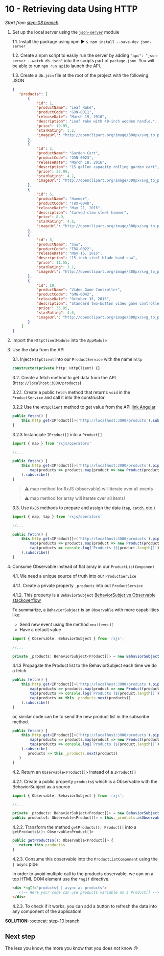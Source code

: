# 10 - Retrieving data Using HTTP

*Start from [step-08 branch](https://github.com/mazero/angular-course-app/tree/step-07)*

1. Set up the local server using the [`json-server`](https://github.com/typicode/json-server) module

    1.1. Install the package using npm ▶ `$ npm install --save-dev json-server`

    1.2. Create a npm script to easily run the server by adding `"api": "json-server --watch db.json"` into the scripts part of `package.json`. You will be able to run `npm run api`to launch the API.

    1.3. Create a `db.json` file at the root of the project with the following JSON
    
    ```json
    {
       "products": [
           {
               "id": 1,
               "productName": "Leaf Rake",
               "productCode": "GDN-0011",
               "releaseDate": "March 19, 2016",
               "description": "Leaf rake with 48-inch wooden handle.",
               "price": 19.95,
               "starRating": 3.2,
               "imageUrl": "http://openclipart.org/image/300px/svg_to_png/26215/Anonymous_Leaf_Rake.png"
           },
           {
               "id": 2,
               "productName": "Garden Cart",
               "productCode": "GDN-0023",
               "releaseDate": "March 18, 2016",
               "description": "15 gallon capacity rolling garden cart",
               "price": 32.99,
               "starRating": 4.2,
               "imageUrl": "http://openclipart.org/image/300px/svg_to_png/58471/garden_cart.png"
           },
           {
               "id": 5,
               "productName": "Hammer",
               "productCode": "TBX-0048",
               "releaseDate": "May 21, 2016",
               "description": "Curved claw steel hammer",
               "price": 8.9,
               "starRating": 4.8,
               "imageUrl": "http://openclipart.org/image/300px/svg_to_png/73/rejon_Hammer.png"
           },
           {
               "id": 8,
               "productName": "Saw",
               "productCode": "TBX-0022",
               "releaseDate": "May 15, 2016",
               "description": "15-inch steel blade hand saw",
               "price": 11.55,
               "starRating": 3.7,
               "imageUrl": "http://openclipart.org/image/300px/svg_to_png/27070/egore911_saw.png"
           },
           {
               "id": 10,
               "productName": "Video Game Controller",
               "productCode": "GMG-0042",
               "releaseDate": "October 15, 2015",
               "description": "Standard two-button video game controller",
               "price": 35.95,
               "starRating": 4.6,
               "imageUrl": "http://openclipart.org/image/300px/svg_to_png/120337/xbox-controller_01.png"
           }
        ]
    }
    ```

2. Import the `HttpClientModule` into the `AppModule`
    
3. Use the data from the API

    3.1. Inject `HttpClient` into our `ProductService` with the name `http`

    ```ts
    constructor(private http: HttpClient) {}
    ```

    3.2. Create a fetch method to get data from the API (`http://localhost:3000/products`)

    3.2.1. Create a public `fetch` method that returns `void` in the `ProductService` and call it into the constructor

    3.2.2 Use the `HttpClient` method to get value from the API [link Angular](https://angular.io/tutorial/toh-pt6#get-heroes-with-httpclient)

    ```ts
    public fetch() {
        this.http.get<IProduct[]>('http://localhost:3000/products').subscribe()
    }
    ```

    3.2.3 Instanciate `IProduct[]` into a `Product[]`

    ```ts
    import { map } from 'rxjs/operators'

    //...

    public fetch() {
        this.http.get<IProduct[]>('http://localhost:3000/products').pipe(
            map(products => products.map(product => new Product(product)))
        ).subscribe()
    }
    ```

    > ⚠ map method for RxJS (observable) will iterate over all events

    > ⚠ map method for array will iterate over all items!

    3.3. Use `RxJS` methods to prepare and assign the data (`tap`, `catch`, etc.)

    ```ts
    import { map, tap } from 'rxjs/operators'

    //...

    public fetch() {
        this.http.get<IProduct[]>('http://localhost:3000/products').pipe(
            map(products => products.map(product => new Product(product))),
            tap(products => console.log(`Products (${product.length})`))
        ).subscribe()
    }
    ```

4. Consume Observable instead of flat array in our `ProductListComponent`

    4.1. We need a unique source of truth into our `ProductService`

    4.1.1. Create a private property `_products` into out `ProductService`
    
    4.1.2. This property is a `BehaviorSubject` [BehaviorSubjet vs Observable stackoverflow](https://stackoverflow.com/a/40231605)

    To summarize, a `BehaviorSubject` is an `Observable` with more capabilities like:

    - Send new event using the method `next(event)`
    - Have a default value

    ```ts
    import { Observable, BehaviorSubject } from 'rxjs';

    //...

    private _products: BehaviorSubject<Product[]> = new BehaviorSubject<Product[]>([])
    ```
   
    4.1.3 Propagate the Product list to the BehaviorSubject each time we do a fetch
    
    ```ts
    public fetch() {
        this.http.get<IProduct[]>('http://localhost:3000/products').pipe(
            map(products => products.map(product => new Product(product))),
            tap(products => console.log(`Products (${product.length})`)),
            tap(products => this._products.next(products))
        ).subscribe()
    }
    ``` 
   
   or, similar code can be to send the new product list in the subscribe method.
    
    ```ts
    public fetch() {
        this.http.get<IProduct[]>('http://localhost:3000/products').pipe(
            map(products => products.map(product => new Product(product))),
            tap(products => console.log(`Products (${product.length})`))
        ).subscribe(
           products => this._products.next(products)
       )
    }
    ``` 

    4.2. Return an `Observable<Product[]>` instead of a `IProduct[]`
    
    4.2.1. Create a public property `products$` which is a Observable with the BehaviorSubject as a source
    
    ```ts
    import { Observable, BehaviorSubject } from 'rxjs';
    
    //...

    private _products: BehaviorSubject<Product[]> = new BehaviorSubject<Product[]>([])
    public products$: Observable<Product[]> = this._products.asObservable()
    ```
    
    4.2.2. Transform the method `getProducts(): Product[]` into a `getProducts$(): Observable<Product[]>`

    ```ts
    public getProducts$(): Observable<Product[]> {
       return this.products$
    }
    ```

    4.2.3. Consume this observable into the `ProductListComponent` using the `| async` pipe
    
    In order to avoid multiple call to the products observable, we can on a top HTML DOM element use the `*ngIf` directive.
    
    ```html
    <div *ngIf="products$ | async as products">
       <!-- Here your code can use products variable as a Product[] -->
    </div>
    ```
    
    4.2.3. To check if it works, you can add a button to refresh the data into any component of the application!
    
**SOLUTION:** :octocat: [step-10 branch](https://github.com/mazero/angular-course-app/pull/6)

## Next step

The less you know, the more you know that you does not know 🙃
